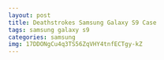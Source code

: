 ```yaml
---
layout: post
title: Deathstrokes Samsung Galaxy S9 Case
tags: samsung galaxy s9
categories: samsung
img: 17DDONgCu4q3TS56ZqVHY4tnfECTgy-kZ
---
```

